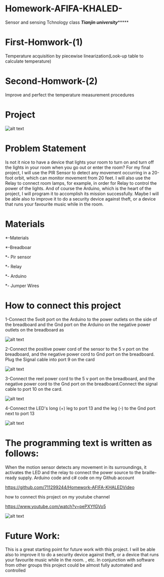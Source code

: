 # Homework-AFIFA-KHALED-
Sensor and sensing Tchnology class 
*****************************************Tianjin university**********************************************
#  First-Homwork-(1)

Temperature acquisition by piecewise linearization(Look-up table to calculate temperature)

#   Second-Homwork-(2)

Improve and perfect the temperature measurement procedures 
 
  #   Project 
  
![alt text](https://raw.githubusercontent.com/711299244/Homework-AFIFA-KHALED-/master/Project/IMG-20171015-WA0011.jpg)
  
 #    Problem Statement 
Is not it nice to have a device that lights your room to turn on and turn off the lights in your room when you go out or enter the room?
For my final project, I will use the PIR Sensor to detect any movement occurring in a 20-foot orbit, which can monitor movement from 20 feet. I will also use the Relay to connect room lamps, for example, in order for Relay to control the power of the lights. And of course the Arduino, which is the heart of the project, I will program it to accomplish its mission successfully. Maybe I will be able also to improve it to do a security device against theft, or a device that runs your favourite music while in the room.


   #   Materials
   

   *-Materials
   
   *-Breadboar                                                                                                                                                                                                                            

   *- Pir sensor
   
   *- Relay

  *- Arduino

   *- Jumper Wires
   
   #  How to connect this project
   
   1-Connect the 5volt port on the Arduino to the power outlets on the side of the breadboard and the
 Gnd port on the Arduino on the negative power outlets on the breadboard as
 
 
  
![alt text](https://raw.githubusercontent.com/711299244/Homework-AFIFA-KHALED-/master/Project/1_step.png)

2-Connect the positive power cord of the sensor to the 5 v port on the breadboard, and the negative power cord to
Gnd port on the breadboard. Plug the Signal cable into port 9 on the card

![alt text](https://raw.githubusercontent.com/711299244/Homework-AFIFA-KHALED-/master/Project/2_step.png)

3-Connect the reel power cord to the 5 v port on the breadboard, and the negative power cord to the
Gnd port on the breadboard.Connect the signal cable to port 10 on the card.


![alt text](https://raw.githubusercontent.com/711299244/Homework-AFIFA-KHALED-/master/Project/3_step.jpg)


4-Connect the LED's long (+) leg to port 13 and the leg (-) to the Gnd port next to port 13

![alt text](https://raw.githubusercontent.com/711299244/Homework-AFIFA-KHALED-/master/Project/Run_Project.jpg)

#  The programming text is written as follows:

When the motion sensor detects any movement in its surroundings, it activates the LED and the relay
 to connect the power source to the braille-ready supply. Arduino code and c# code on my Github account
 
https://github.com/711299244/Homework-AFIFA-KHALEDVideo

how to connect this project on my youtube channel

https://www.youtube.com/watch?v=pePXYfGVo5

![alt text](https://raw.githubusercontent.com/711299244/Homework-AFIFA-KHALED-/master/Project/Domention.jpg)


#  Future Work:


This is a great starting point for future work with this project. I will be able also to improve it to do
 a security device against theft, or a device that runs your favourite music while in the room. , etc.
 In conjunction with software from other groups this project could be almost fully automated and controlled





